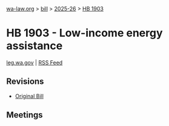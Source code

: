 [wa-law.org](/) > [bill](/bill/) > [2025-26](/bill/2025-26/) > [HB 1903](/bill/2025-26/hb/1903/)

# HB 1903 - Low-income energy assistance
[leg.wa.gov](https://app.leg.wa.gov/billsummary?BillNumber=1903&Year=2025&Initiative=false) | [RSS Feed](./rss.xml)

## Revisions
* [Original Bill](1/)

## Meetings